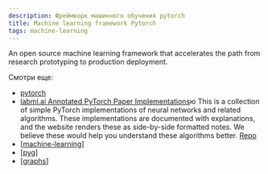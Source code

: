 ```yaml
---
description: Фреймворк машинного обучения pytorch
title: Machine learning framework Pytorch
tags: machine-learning
---
```

An open source machine learning framework that accelerates the path from research prototyping to production deployment.

Смотри еще:

- [pytorch](https://pytorch.org/)
- [labml.ai Annotated PyTorch Paper Implementations](https://nn.labml.ai/)ю This is a collection of simple PyTorch implementations of neural networks and related algorithms. These implementations are documented with explanations, and the website renders these as side-by-side formatted notes. We believe these would help you understand these algorithms better. [Repo](https://github.com/labmlai/annotated_deep_learning_paper_implementations)
- [[machine-learning]]
- [[pyg]]
- [[graphs]]

[//begin]: # "Autogenerated link references for markdown compatibility"
[machine-learning]: ../lists/machine-learning "Алгоритмы машинного обучения"
[pyg]: pyg "Pytorch geometric"
[graphs]: ../lists/graphs "Machine learning with graphs"
[//end]: # "Autogenerated link references"